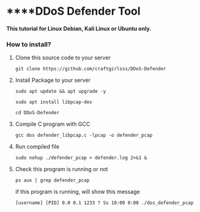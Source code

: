 # ****DDoS Defender Tool

#### This tutorial for Linux Debian, Kali Linux or Ubuntu only.

### How to install?

1. Clone this source code to your server

   `git clone https://github.com/craftgirlsss/DDoS-Defender`
2. Install Package to your server

   `sudo apt update && apt upgrade -y`

   `sudo apt install libpcap-dev`

   `cd DDoS-Defender`
3. Compile C program with GCC

   `gcc dos defender_libpcap.c -lpcap -o defender_pcap`
4. Run compiled file

   `sudo nohup ./defender_pcap > defender.log 2>&1 &`
5. Check this program is running or not

   `ps aux | grep defender_pcap`

   if this program is running, will show this message

   `[username] [PID] 0.0 0.1 1233 ? Ss 10:00 0:00 ./dos_defender_pcap `
